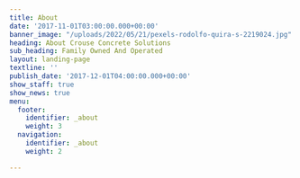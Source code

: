 ```yaml
---
title: About
date: '2017-11-01T03:00:00.000+00:00'
banner_image: "/uploads/2022/05/21/pexels-rodolfo-quira-s-2219024.jpg"
heading: About Crouse Concrete Solutions
sub_heading: Family Owned And Operated
layout: landing-page
textline: ''
publish_date: '2017-12-01T04:00:00.000+00:00'
show_staff: true
show_news: true
menu:
  footer:
    identifier: _about
    weight: 3
  navigation:
    identifier: _about
    weight: 2

---
```

